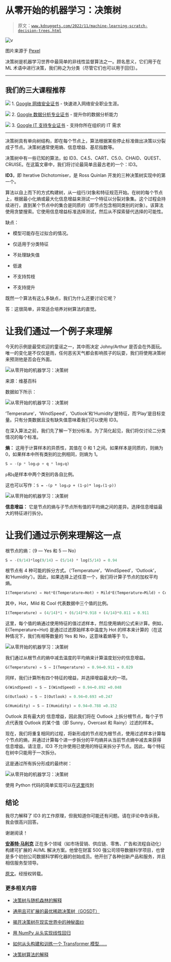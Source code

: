 # 从零开始的机器学习：决策树

> 原文：[`www.kdnuggets.com/2022/11/machine-learning-scratch-decision-trees.html`](https://www.kdnuggets.com/2022/11/machine-learning-scratch-decision-trees.html)

![v](img/36ac427f5a02fcb2b5f248c0eecb8ace.png)

图片来源于 [Pexel](https://www.pexels.com/photo/leafless-tree-on-grass-field-1102909/)

决策树是机器学习世界中最简单的非线性监督算法之一。顾名思义，它们用于在 ML 术语中进行决策，我们称之为分类（尽管它们也可以用于回归）。

* * *

## 我们的三大课程推荐

![](img/0244c01ba9267c002ef39d4907e0b8fb.png) 1\. [Google 网络安全证书](https://www.kdnuggets.com/google-cybersecurity) - 快速进入网络安全职业生涯。

![](img/e225c49c3c91745821c8c0368bf04711.png) 2\. [Google 数据分析专业证书](https://www.kdnuggets.com/google-data-analytics) - 提升你的数据分析能力

![](img/0244c01ba9267c002ef39d4907e0b8fb.png) 3\. [Google IT 支持专业证书](https://www.kdnuggets.com/google-itsupport) - 支持你所在组织的 IT 需求

* * *

决策树具有单向树结构，即在每个节点上，算法根据某些停止标准做出决策以分裂成子节点。决策树通常使用熵、信息增益、基尼指数等。

决策树中有一些已知的算法，如 ID3、C4.5、CART、C5.0、CHAID、QUEST、CRUISE。在这篇文章中，我们将讨论最简单且最古老的一个：ID3。

**ID3**，即 Iterative Dichotomiser，是 Ross Quinlan 开发的三种决策树实现中的第一个。

算法以自上而下的方式构建树，从一组行/对象和特征规范开始。在树的每个节点上，根据最小化熵或最大化信息增益来测试一个特征以分裂对象集。这个过程会持续进行，直到某个节点中的集合是同质的（即节点包含相同类别的对象）。该算法使用贪婪搜索。它使用信息增益标准选择测试，然后从不探索替代选择的可能性。

缺点：

+   模型可能存在过拟合的情况。

+   仅适用于分类特征

+   不处理缺失值

+   低速

+   不支持剪枝

+   不支持提升

既然一个算法有这么多缺点，我们为什么还要讨论它呢？

答：这很简单，非常适合培养对树算法的直觉。

# 让我们通过一个例子来理解

今天的示例是最受欢迎的童谣之一，其中雨决定 Johny/Arthur 是否会在外面玩。唯一的变化是不仅仅是雨，任何恶劣天气都会影响孩子的玩耍，我们将使用决策树来预测他是否会在外面。

![从零开始的机器学习：决策树](img/372d0781819ea8688ab43a50782ecf20.png)

来源：维基百科

数据如下所示：

![从零开始的机器学习：决策树](img/2c58f39b5313bb05eaab4d9000b15892.png)

‘Temperature’，‘WindSpeed’，‘Outlook’和‘Humidity’是特征，而‘Play’是目标变量。只有分类数据且没有缺失值意味着我们可以使用 ID3。

在深入算法之前，我们先了解一下划分标准。为了简化起见，我们将仅讨论二分类情况的每个标准。

**熵：** 这用于计算样本的异质性，其值在 0 和 1 之间。如果样本是同质的，则熵为 0，如果样本中所有类别的比例相同，则熵为 1。

```py
S = -(p * log₂p + q * log₂q)
```

`p`和`q`是样本中两个类别的各自比例。

这也可以写作：`S = -(p * log₂p + (1-p)* log₂(1-p))`

![从零开始的机器学习：决策树](img/a7189f79ab54740aa38045d1954de6fd.png)

**信息增益：** 它是节点的熵与子节点所有值的平均熵之间的差异。选择信息增益最大的特征进行拆分。

# 让我们通过示例来理解这一点

根节点的熵：（9 — Yes 和 5 — No）

```py
S = -(9/14)*log(9/14) — (5/14) * log(5/14) = 0.94
```

根节点有 4 种可能的拆分方式。（‘Temperature’，‘WindSpeed’，‘Outlook’，和‘Humidity’）。因此，如果选择上述任意一个，我们将计算子节点的加权平均熵。

```py
I(Temperature) = Hot*E(Temperature=Hot) + Mild*E(Temperature=Mild) + Cool*E(Temperature=Cool)
```

其中，Hot，Mild 和 Cool 代表数据中三个值的比例。

```py
I(Temperature) = (4/14)*1 + (6/14)*0.918 + (4/14)*0.811 = 0.911
```

这里，每个值的熵通过使用特征的值过滤样本，然后使用熵的公式来计算。例如，E(Temperature=Hot) 是通过过滤原始样本中温度为 Hot 的样本来计算的（在这种情况下，我们有相等数量的 Yes 和 No，这意味着熵等于 1）。

![从零开始的机器学习：决策树](img/2faaecf786f9881367c444e38303a93b.png)

我们通过从根节点的熵中减去温度的平均熵来计算温度划分的信息增益。

```py
G(Temperature) = S — I(Temperature) = 0.94–0.911 = 0.029
```

同样，我们计算所有四个特征的增益，并选择增益最大的一项。

```py
G(WindSpeed) = S — I(WindSpeed) = 0.94–0.892 =0.048
```

```py
G(Outlook) = S — I(Outlook) = 0.94–0.693 =0.247
```

```py
G(Humidity) = S — I(Humidity) = 0.94–0.788 =0.152
```

Outlook 具有最大的 信息增益，因此我们将在 Outlook 上拆分根节点，每个子节点代表按 Outlook 的某个值（即 Sunny，Overcast 和 Rainy）过滤的样本。

现在，我们将重复相同的过程，将新形成的节点视为根节点，使用过滤样本计算每个节点的熵，并通过计算每个进一步拆分的平均熵并从当前节点熵中减去来获得 信息增益。请注意，ID3 不允许使用已使用的特征来拆分子节点。因此，每个特征在树中只能用于一次拆分。

这是通过所有拆分形成的最终树：

![从零开始的机器学习：决策树](img/40ba6d18ea1dde3426503c175f884f32.png)

使用 Python 代码的简单实现可以在[这里](https://www.kaggle.com/ankitmalik/decision-trees-from-scratch-id3)找到

## 结论

我尽力解释了 ID3 的工作原理，但我知道你可能还有问题。请在评论中告诉我，我会很高兴回答。

谢谢阅读！

**[安基特·马利克](https://www.linkedin.com/in/ankitmalikds/)** 正在多个领域（如市场营销、供应链、零售、广告和流程自动化）构建可扩展的 AI/ML 解决方案。他曾在财富 500 强公司领导数据科学项目，也曾是多个初创公司数据科学孵化器的创始成员。他开创了各种创新产品和服务，并且相信服务型领导。

[原文](https://ai.plainenglish.io/ml-from-scratch-decision-trees-da68cdaa13bc)。经授权转载。

### 更多相关内容

+   [决策树与随机森林的解释](https://www.kdnuggets.com/2022/08/decision-trees-random-forests-explained.html)

+   [通用且可扩展的最优稀疏决策树（GOSDT）](https://www.kdnuggets.com/2023/02/generalized-scalable-optimal-sparse-decision-treesgosdt.html)

+   [揭开决策树在现实世界中的神秘面纱](https://www.kdnuggets.com/demystifying-decision-trees-for-the-real-world)

+   [用 NumPy 从头实现线性回归](https://www.kdnuggets.com/linear-regression-from-scratch-with-numpy)

+   [如何从头构建和训练一个 Transformer 模型……](https://www.kdnuggets.com/how-to-build-and-train-a-transformer-model-from-scratch-with-hugging-face-transformers)

+   [决策树算法的解释](https://www.kdnuggets.com/2020/01/decision-tree-algorithm-explained.html)
